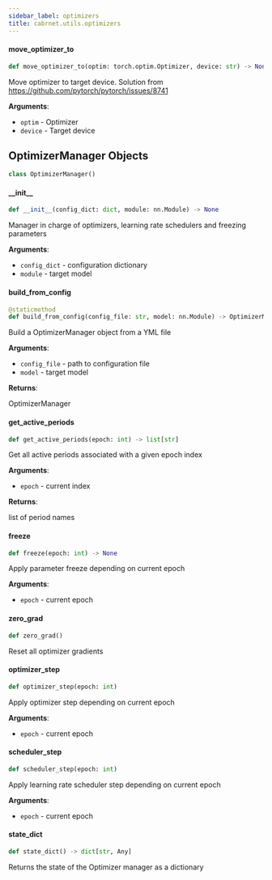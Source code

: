 ```yaml
---
sidebar_label: optimizers
title: cabrnet.utils.optimizers
---
```


#### move\_optimizer\_to

```python
def move_optimizer_to(optim: torch.optim.Optimizer, device: str) -> None
```

Move optimizer to target device. Solution from https://github.com/pytorch/pytorch/issues/8741

**Arguments**:

- `optim` - Optimizer
- `device` - Target device

## OptimizerManager Objects

```python
class OptimizerManager()
```

#### \_\_init\_\_

```python
def __init__(config_dict: dict, module: nn.Module) -> None
```

Manager in charge of optimizers, learning rate schedulers and freezing parameters

**Arguments**:

- `config_dict` - configuration dictionary
- `module` - target model

#### build\_from\_config

```python
@staticmethod
def build_from_config(config_file: str, model: nn.Module) -> OptimizerManager
```

Build a OptimizerManager object from a YML file

**Arguments**:

- `config_file` - path to configuration file
- `model` - target model
  

**Returns**:

  OptimizerManager

#### get\_active\_periods

```python
def get_active_periods(epoch: int) -> list[str]
```

Get all active periods associated with a given epoch index

**Arguments**:

- `epoch` - current index
  

**Returns**:

  list of period names

#### freeze

```python
def freeze(epoch: int) -> None
```

Apply parameter freeze depending on current epoch

**Arguments**:

- `epoch` - current epoch

#### zero\_grad

```python
def zero_grad()
```

Reset all optimizer gradients

#### optimizer\_step

```python
def optimizer_step(epoch: int)
```

Apply optimizer step depending on current epoch

**Arguments**:

- `epoch` - current epoch

#### scheduler\_step

```python
def scheduler_step(epoch: int)
```

Apply learning rate scheduler step depending on current epoch

**Arguments**:

- `epoch` - current epoch

#### state\_dict

```python
def state_dict() -> dict[str, Any]
```

Returns the state of the Optimizer manager as a dictionary

